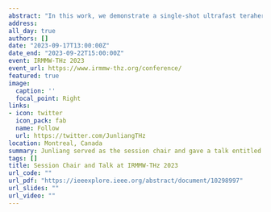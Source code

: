 ```yaml
---
abstract: "In this work, we demonstrate a single-shot ultrafast terahertz imaging system that can capture multiple frames of a complex ultrafast scene in non-transparent media with sub-picosecond temporal resolutions. By multiplexing an optical probe beam in the time and spatial-frequency domains simultaneously, we encode the terahertz-captured spatiotemporal dynamics into distinct spatial-frequency regions of a superimposed image, which is then computationally decoded and reconstructed. Our technique provides a new diagnostic tool for the investigation of non-repeatable or destructive ultrafast phenomena that occur in optically-opaque scenarios. "
address:
all_day: true
authors: []
date: "2023-09-17T13:00:00Z"
date_end: "2023-09-22T15:00:00Z"
event: IRMMW-THz 2023
event_url: https://www.irmmw-thz.org/conference/
featured: true
image:
  caption: ''
  focal_point: Right
links:
- icon: twitter
  icon_pack: fab
  name: Follow
  url: https://twitter.com/JunliangTHz
location: Montreal, Canada
summary: Junliang served as the session chair and gave a talk entitled 'Single-shot Ultrafast Terahertz Imaging' in the 48th International Conference on Infrared, Millimeter, and Terahertz Waves.
tags: []
title: Session Chair and Talk at IRMMW-THz 2023
url_code: ""
url_pdf: "https://ieeexplore.ieee.org/abstract/document/10298997"
url_slides: ""
url_video: ""
---
```


